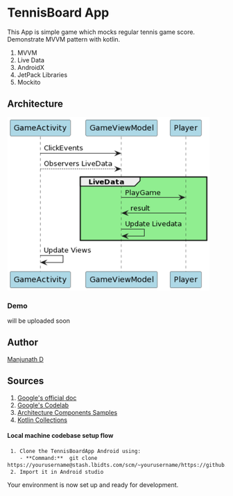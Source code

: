 # TennisBoard App

This App is simple game which mocks regular tennis game score. Demonstrate MVVM pattern with kotlin.

1.	MVVM
2.	Live Data
3.	AndroidX
4.	JetPack Libraries
5.	Mockito


## Architecture
<img alt="App High Level Architecture" height="400px" src="https://github.com/manju1375/TennisBoardApp/blob/master/sequence_diagram.png" />

### Demo
will be uploaded soon

## Author
[Manjunath D]( https://github.com/manju1375)


## Sources
1.	[Google's official doc](https://developer.android.com/jetpack/docs/guide)
2.	[Google's Codelab](https://codelabs.developers.google.com/codelabs/android-training-livedata-viewmodel/#0)
3.	[Architecture Components Samples](https://github.com/android/architecture-components-samples/tree/88747993139224a4bb6dbe985adf652d557de621)
4.  [Kotlin Collections](https://kotlinlang.org/docs/collections-overview.html)


#### **Local machine codebase setup flow**

     1. Clone the TennisBoardApp Android using:
        - **Command:**  git clone https://yourusername@stash.lbidts.com/scm/~yourusername/https://github.com/manju1375/TennisBoardApp.git
     2. Import it in Android studio

Your environment is now set up and ready for development.
